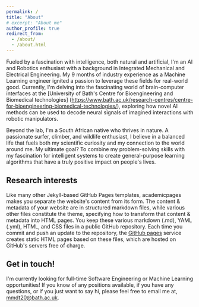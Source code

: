 ```yaml
---
permalink: /
title: "About"
# excerpt: "About me"
author_profile: true
redirect_from: 
  - /about/
  - /about.html
---
```


Fueled by a fascination with intelligence, both natural and artificial, I'm an AI and Robotics enthusiast with a background in Integrated Mechanical and Electrical Engineering. My 9 months of industry experience as a Machine Learning engineer ignited a passion to leverage these fields for real-world good. Currently, I'm delving into the fascinating world of brain-computer interfaces at the [University of Bath's Centre for Bioengineering and Biomedical technologies] (https://www.bath.ac.uk/research-centres/centre-for-bioengineering-biomedical-technologies/), exploring how novel AI methods can be used to decode neural signals of imagined interactions with robotic manipulators.

Beyond the lab, I'm a South African native who thrives in nature. A passionate surfer, climber, and wildlife enthusiast, I believe in a balanced life that fuels both my scientific curiosity and my connection to the world around me. My ultimate goal? To combine my problem-solving skills with my fascination for intelligent systems to create general-purpose learning algorithms that have a truly positive impact on people's lives.



<!-- Hi there, I am writing a summary paragraph about myself for my personal webpage. I would like the summary to express my enthusiasm for robotics and AI, and how the two fields can be used to make a tremendous positive impact on improving the qualities of people's lives. -->




Research interests
------
Like many other Jekyll-based GitHub Pages templates, academicpages makes you separate the website's content from its form. The content & metadata of your website are in structured markdown files, while various other files constitute the theme, specifying how to transform that content & metadata into HTML pages. You keep these various markdown (.md), YAML (.yml), HTML, and CSS files in a public GitHub repository. Each time you commit and push an update to the repository, the [GitHub pages](https://pages.github.com/) service creates static HTML pages based on these files, which are hosted on GitHub's servers free of charge.

Get in touch!
------
I'm currently looking for full-time Software Engineering or Machine Learning opportunities! If you know of any positions available, if you have any questions, or if you just want to say hi, please feel free to email me at, mmdt20@bath.ac.uk.

